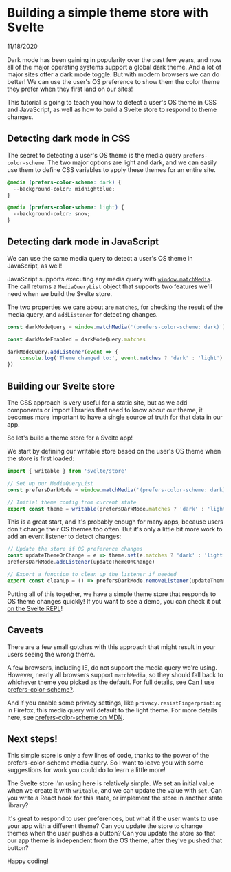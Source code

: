 # Building a simple theme store with Svelte

11/18/2020

Dark mode has been gaining in popularity over the past few years, and now all of the major operating systems support a global dark theme. And a lot of major sites offer a dark mode toggle. But with modern browsers we can do better! We can use the user's OS preference to show them the color theme they prefer when they first land on our sites!

This tutorial is going to teach you how to detect a user's OS theme in CSS and JavaScript, as well as how to build a Svelte store to respond to theme changes.

## Detecting dark mode in CSS

The secret to detecting a user's OS theme is the media query `prefers-color-scheme`. The two major options are light and dark, and we can easily use them to define CSS variables to apply these themes for an entire site.

```css
@media (prefers-color-scheme: dark) {
  --background-color: midnightblue;
}

@media (prefers-color-scheme: light) {
  --background-color: snow;
}
```

## Detecting dark mode in JavaScript

We can use the same media query to detect a user's OS theme in JavaScript, as well!

JavaScript supports executing any media query with [`window.matchMedia`](https://developer.mozilla.org/en-US/docs/Web/API/Window/matchMedia). The call returns a `MediaQueryList` object that supports two features we'll need when we build the Svelte store.

The two properties we care about are `matches`, for checking the result of the media query, and `addListener` for detecting changes.

```javascript
const darkModeQuery = window.matchMedia('(prefers-color-scheme: dark)')

const darkModeEnabled = darkModeQuery.matches

darkModeQuery.addListener(event => {
    console.log('Theme changed to:', event.matches ? 'dark' : 'light')
})
```

## Building our Svelte store

The CSS approach is very useful for a static site, but as we add components or import libraries that need to know about our theme, it becomes more important to have a single source of truth for that data in our app.

So let's build a theme store for a Svelte app!

We start by defining our writable store based on the user's OS theme when the store is first loaded:

```javascript
import { writable } from 'svelte/store'

// Set up our MediaQueryList
const prefersDarkMode = window.matchMedia('(prefers-color-scheme: dark)')

// Initial theme config from current state
export const theme = writable(prefersDarkMode.matches ? 'dark' : 'light')
```

This is a great start, and it's probably enough for many apps, because users don't change their OS themes too often. But it's only a little bit more work to add an event listener to detect changes:

```javascript
// Update the store if OS preference changes
const updateThemeOnChange = e => theme.set(e.matches ? 'dark' : 'light')
prefersDarkMode.addListener(updateThemeOnChange)

// Export a function to clean up the listener if needed
export const cleanUp = () => prefersDarkMode.removeListener(updateThemeOnChange)
```

Putting all of this together, we have a simple theme store that responds to OS theme changes quickly! If you want to see a demo, you can check it out [on the Svelte REPL](https://svelte.dev/repl/15a88f72670845b4a173bc558fd537f9?version=3.29.7)!

## Caveats
There are a few small gotchas with this approach that might result in your users seeing the wrong theme.

A few browsers, including IE, do not support the media query we're using. However, nearly all browsers support `matchMedia`, so they should fall back to whichever theme you picked as the default. For full details, see [Can I use prefers-color-scheme?](https://caniuse.com/prefers-color-scheme).

And if you enable some privacy settings, like `privacy.resistFingerprinting` in Firefox, this media query will default to the light theme. For more details here, see [prefers-color-scheme on MDN](https://developer.mozilla.org/en-US/docs/Web/CSS/@media/prefers-color-scheme).

## Next steps!

This simple store is only a few lines of code, thanks to the power of the prefers-color-scheme media query. So I want to leave you with some suggestions for work you could do to learn a little more!

The Svelte store I'm using here is relatively simple. We set an initial value when we create it with `writable`, and we can update the value with `set`. Can you write a React hook for this state, or implement the store in another state library?

It's great to respond to user preferences, but what if the user wants to use your app with a different theme? Can you update the store to change themes when the user pushes a button? Can you update the store so that our app theme is independent from the OS theme, after they've pushed that button?

Happy coding!
